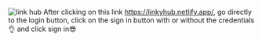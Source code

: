 ![link hub](https://github.com/Lymore01/Link-Hub/assets/130097627/02adc29f-ce43-4a16-a7e5-4215d39e55d1)
After clicking on this link https://linkyhub.netlify.app/, go directly to the login button, click on the sign in button with or without the credentials👌 and click sign in😎
